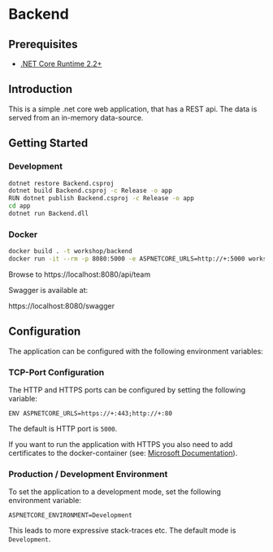 # Backend

## Prerequisites

* [.NET Core Runtime 2.2+](https://dotnet.microsoft.com/download)

## Introduction

This is a simple .net core web application, that has a REST api.
The data is served from an in-memory data-source.

## Getting Started

### Development

```bash
dotnet restore Backend.csproj
dotnet build Backend.csproj -c Release -o app
RUN dotnet publish Backend.csproj -c Release -o app
cd app
dotnet run Backend.dll
```

### Docker
```bash
docker build . -t workshop/backend
docker run -it --rm -p 8080:5000 -e ASPNETCORE_URLS=http://+:5000 workshop/backend
```

Browse to https://localhost:8080/api/team

Swagger is available at:

https://localhost:8080/swagger

## Configuration

The application can be configured with the following environment variables:

### TCP-Port Configuration

The HTTP and HTTPS ports can be configured by setting the following variable:

```
ENV ASPNETCORE_URLS=https://+:443;http://+:80
```

The default is HTTP port is `5000`.

If you want to run the application with HTTPS you also need to add certificates to the docker-container (see: [Microsoft Documentation](https://docs.microsoft.com/en-US/aspnet/core/security/enforcing-ssl?view=aspnetcore-2.2&tabs=visual-studio#trust-the-aspnet-core-https-development-certificate-on-windows-and-macos)).

### Production / Development Environment

To set the application to a development mode, set the following environment variable:

```
ASPNETCORE_ENVIRONMENT=Development
```

This leads to more expressive stack-traces etc.
The default mode is `Development`.